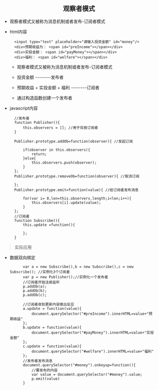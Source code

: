 ##  <center>观察者模式

+ 观察者模式又被称为消息机制或者发布-订阅者模式

+ html内容
	
		<input type="text" placeholder="请输入投资金额" id="money"/>
		<div>预期收益为： <span id="preIncome"></span></div>
		<div>实投金额： <span id="payMoney"></span></div>
		<div>福利： <span id="welfare"></span></div>

    
    * 观察者模式又被称为消息机制或者发布-订阅者模式
    
    * 投资金额   --------发布者
    
    * 预期收益 + 实投金额 + 福利     --------订阅者
    
    * 通过构造函数创建一个发布者   
    

+ javascript内容	

	    //发布者
	    function Publisher(){
	        this.observers = []; //用于存放订阅者
	    }
	
	    Publisher.prototype.addOb=function(observer){ //发起订阅
	
	        if(observer in this.observers){
	            return;
	        }else{
	            this.observers.push(observer);
	        }
	    };
	    Publisher.prototype.removeOb=function(observer){ //取消订阅
	
	    };
	    Publisher.prototype.emit=function(value){ //给订阅者发布消息
	
	        for(var i= 0,len=this.observers.length;i<len;i++){
	            this.observers[i].update(value);
	        }
	    };
	    //订阅者
	    function Subscribe(){
	        this.update =function(){
	
	        };
	    }
> 实际应用
 
+ 数据双向绑定


		    var a = new Subscribe(),b = new Subscribe(),c = new Subscribe(); //实例化3个订阅者
		    var p = new Publisher();//实例化一个发布者
		    //订阅者开始注册监听
		    p.addOb(a);
		    p.addOb(b);
		    p.addOb(c);
		
		    //订阅者收到更新内容做出反应
		    a.update = function(value){
		        document.querySelector("#preIncome").innerHTML=value+"预期收益"
		    };
		    b.update = function(value){
		        document.querySelector("#payMoney").innerHTML=value+"实投金额"
		    };
		    c.update = function(value){
		        document.querySelector("#welfare").innerHTML=value+"福利"
		    };
		    //发布者发布消息
		    document.querySelector("#money").onkeyup=function(){
		        //要发布的内容
		        var value = document.querySelector("#money").value;
		        p.emit(value)
		    }
		
